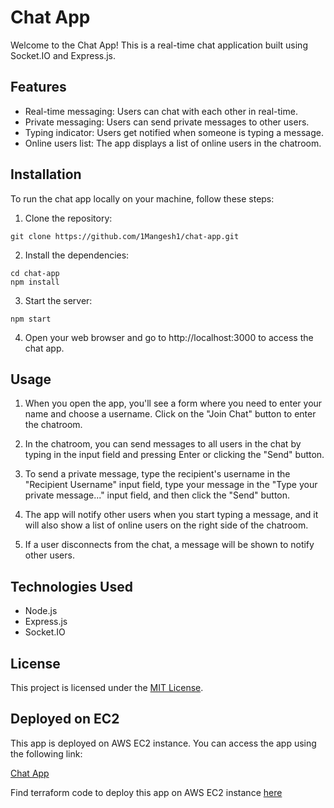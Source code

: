 
# Chat App

Welcome to the Chat App! This is a real-time chat application built using Socket.IO and Express.js.

## Features

- Real-time messaging: Users can chat with each other in real-time.
- Private messaging: Users can send private messages to other users.
- Typing indicator: Users get notified when someone is typing a message.
- Online users list: The app displays a list of online users in the chatroom.



## Installation

To run the chat app locally on your machine, follow these steps:

1. Clone the repository:

```
git clone https://github.com/1Mangesh1/chat-app.git
```

2. Install the dependencies:

```
cd chat-app
npm install
```

3. Start the server:

```
npm start
```

4. Open your web browser and go to http://localhost:3000 to access the chat app.

## Usage

1. When you open the app, you'll see a form where you need to enter your name and choose a username. Click on the "Join Chat" button to enter the chatroom.

2. In the chatroom, you can send messages to all users in the chat by typing in the input field and pressing Enter or clicking the "Send" button.

3. To send a private message, type the recipient's username in the "Recipient Username" input field, type your message in the "Type your private message..." input field, and then click the "Send" button.

4. The app will notify other users when you start typing a message, and it will also show a list of online users on the right side of the chatroom.

5. If a user disconnects from the chat, a message will be shown to notify other users.

## Technologies Used

- Node.js
- Express.js
- Socket.IO

## License

This project is licensed under the [MIT License](LICENSE).


## Deployed on EC2

This app is deployed on AWS EC2 instance. You can access the app using the following link:

[Chat App](http//chat-app.mangeshbide.tech)

Find terraform code to deploy this app on AWS EC2 instance [here](https://github.com/1Mangesh1/chat-app-infra)


